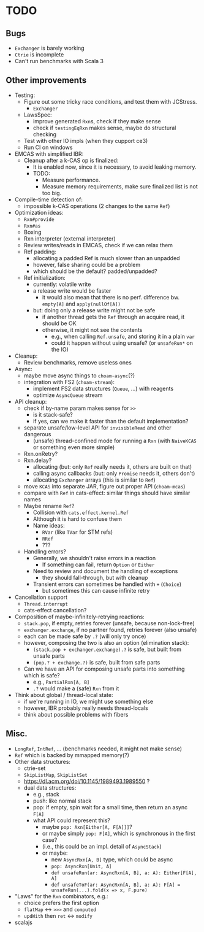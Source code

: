 <!--

   SPDX-License-Identifier: Apache-2.0
   Copyright 2016-2021 Daniel Urban and contributors listed in NOTICE.txt

   Licensed under the Apache License, Version 2.0 (the "License");
   you may not use this file except in compliance with the License.
   You may obtain a copy of the License at

       http://www.apache.org/licenses/LICENSE-2.0

   Unless required by applicable law or agreed to in writing, software
   distributed under the License is distributed on an "AS IS" BASIS,
   WITHOUT WARRANTIES OR CONDITIONS OF ANY KIND, either express or implied.
   See the License for the specific language governing permissions and
   limitations under the License.

--->

# TODO

## Bugs

- `Exchanger` is barely working
- `Ctrie` is incomplete
- Can't run benchmarks with Scala 3

## Other improvements

- Testing:
  - Figure out some tricky race conditions, and test them with JCStress.
    - `Exchanger`
  - LawsSpec:
    - improve generated `Rxn`s, check if they make sense
    - check if `testingEqRxn` makes sense, maybe do structural checking
  - Test with other IO impls (when they cupport ce3)
  - Run CI on windows
- EMCAS with simplified IBR:
  - Cleanup after a k-CAS op is finalized:
    - It is enabled now, since it is necessary, to avoid leaking memory.
    - TODO:
      - Measure performance.
      - Measure memory requirements, make sure finalized list is not too big.
- Compile-time detection of:
  - impossible k-CAS operations (2 changes to the same `Ref`)
- Optimization ideas:
  - `Rxn#provide`
  - `Rxn#as`
  - Boxing
  - Rxn interpreter (external interpreter)
  - Review writes/reads in EMCAS, check if we can relax them
  - Ref padding:
    - allocating a padded Ref is much slower than an unpadded
    - however, false sharing could be a problem
    - which should be the default? padded/unpadded?
  - Ref initialization:
    - currently: volatile write
    - a release write would be faster
      - it would also mean that there is no perf. difference bw. `empty[A]` and `apply(nullOf[A])`
    - but: doing only a release write might not be safe
      - if another thread gets the `Ref` through an acquire read, it should be OK
      - otherwise, it might not see the contents
        - e.g., when calling `Ref.unsafe`, and storing it in a plain `var`
        - could it happen without using unsafe? (or `unsafeRun*` on the IO)
- Cleanup:
  - Review benchmarks, remove useless ones
- Async:
  - maybe move async things to `choam-async`(?)
  - integration with FS2 (`choam-stream`):
    - implement FS2 data structures (`Queue`, ...) with reagents
    - optimize `AsyncQueue` stream
- API cleanup:
  - check if by-name param makes sense for `>>`
    - is it stack-safe?
    - if yes, can we make it faster than the default implementation?
  - separate unsafe/low-level API for `invisibleRead` and other dangerous
    - (unsafe) thread-confined mode for running a `Rxn` (with `NaiveKCAS` or something even more simple)
  - Rxn.onRetry?
  - Rxn.delay?
    - allocating (but: only `Ref` really needs it, others are built on that)
    - calling async callbacks (but: only `Promise` needs it, others don't)
    - allocating `Exchanger` arrays (this is similar to `Ref`)
  - move `KCAS` into separate JAR, figure out proper API (`choam-mcas`)
  - compare with `Ref` in cats-effect: similar things should have similar names
  - Maybe rename `Ref`?
    - Collision with `cats.effect.kernel.Ref`
    - Although it is hard to confuse them
    - Name ideas:
      - `RVar` (like `TVar` for STM refs)
      - `RRef`
      - ???
  - Handling errors?
    - Generally, we shouldn't raise errors in a reaction
      - If something can fail, return `Option` or `Either`
    - Need to review and document the handling of exceptions
      - they should fall-through, but with cleanup
    - Transient errors can sometimes be handled with `+` (`Choice`)
      - but sometimes this can cause infinite retry
- Cancellation support
  - `Thread.interrupt`
  - cats-effect cancellation?
- Composition of maybe-infinitely-retrying reactions:
  - `stack.pop`, if empty, retries forever (unsafe, because non-lock-free)
  - `exchanger.exchange`, if no partner found, retries forever (also unsafe)
  - each can be made safe by `.?` (will only try once)
  - however, composing the two is also an option (elimination stack):
    - `(stack.pop + exchanger.exchange).?` is safe, but built from unsafe parts
    - `(pop.? + exchange.?)` is safe, built from safe parts
  - Can we have an API for composing unsafe parts into something which is safe?
    - e.g., `PartialRxn[A, B]`
    - `.?` would make a (safe) `Rxn` from it
- Think about global / thread-local state:
  - if we're running in IO, we might use something else
  - however, IBR probably really needs thread-locals
  - think about possible problems with fibers

## Misc.

- `LongRef`, `IntRef`, ... (benchmarks needed, it might not make sense)
- `Ref` which is backed by mmapped memory(?)
- Other data structures:
  - ctrie-set
  - `SkipListMap`, `SkipListSet`
  - https://dl.acm.org/doi/10.1145/1989493.1989550 ?
  - dual data structures:
    - e.g., stack
    - push: like normal stack
    - pop: if empty, spin wait for a small time, then return an async `F[A]`
    - what API could represent this?
      - maybe `pop: Axn[Either[A, F[A]]]`?
      - or maybe simply `pop: F[A]`, which is synchronous in the first case?
      - (i.e., this could be an impl. detail of `AsyncStack`)
      - or maybe:
        - new `AsyncRxn[A, B]` type, which could be async
        - `pop: AsyncRxn[Unit, A]`
        - `def unsafeRun(ar: AsyncRxn[A, B], a: A): Either[F[A], A]`
        - `def unsafeToF(ar: AsyncRxn[A, B], a: A): F[A] = unsafeRun(...).fold(x => x, F.pure)`
- "Laws" for the `Rxn` combinators, e.g.:
  - choice prefers the first option
  - `flatMap` <-> `>>>` and `computed`
  - `updWith` then `ret` <-> `modify`
- scalajs
